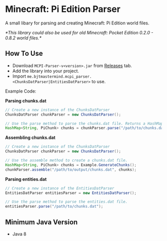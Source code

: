 # Minecraft: Pi Edition Parser

A small libary for parsing and creating Minecraft: Pi Edition world files.<br>

 *\*This library could also be used for old Minecraft: Pocket Edition 0.2.0 - 0.8.2 world files.\**

## How To Use

* Download `MCPI-Parser-v<version>.jar` from [Releases](https://github.com/BJTMastermind/MCPI-Parser/releases) tab.
* Add the library into your project.
* Import `me.bjtmastermind.mcpi_parser.<ChunksDatParser|EntitiesDatParser>` to use.

Example Code:

**Parsing chunks.dat**
```java
// Create a new instance of the ChunksDatParser
ChunksDatParser chunkParser = new ChunksDatParser();

// Use the parse method to parse the chunks.dat file. Returns a HashMap of PiChunks
HashMap<String, PiChunk> chunks = chunkParser.parse("/path/to/chunks.dat");
```

**Assembling chunks.dat**
```java
// Create a new instance of the ChunksDatParser
ChunksDatParser chunkParser = new ChunksDatParser();

// Use the assemble method to create a chunks.dat file.
HashMap<String, PiChunk> chunks = Example.GenerateChunks();
chunkParser.assemble("/path/to/output/chunks.dat", chunks);
```

**Parsing entities.dat**
```java
// Create a new instance of the EntitiesDatParser
EntitiesDatParser entitiesParser = new EntitiesDatParser();

// Use the parse method to parse the entities.dat file.
entitiesParser.parse("/path/to/chunks.dat");
```

## Minimum Java Version

* Java 8